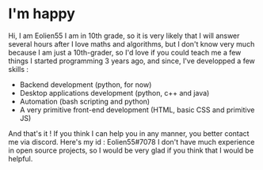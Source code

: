 # I'm happy
Hi, I am Eolien55
I am in 10th grade, so it is very likely that I will answer several hours after
I love maths and algorithms, but I don't know very much because I am just a 10th-grader, so I'd love if you could teach me a few things
I started programming 3 years ago, and since, I've developped a few skills :
- Backend development (python, for now)
- Desktop applications development (python, c++ and java)
- Automation (bash scripting and python)
- A very primitive front-end development (HTML, basic CSS and primitive JS)

And that's it ! If you think I can help you in any manner, you better contact me via discord. Here's my id : Eolien55#7078
I don't have much experience in open source projects, so I would be very glad if you think that I would be helpful.

<!---
Eolien55/Eolien55 is a ✨ special ✨ repository because its `README.md` (this file) appears on your GitHub profile.
You can click the Preview link to take a look at your changes.
--->
